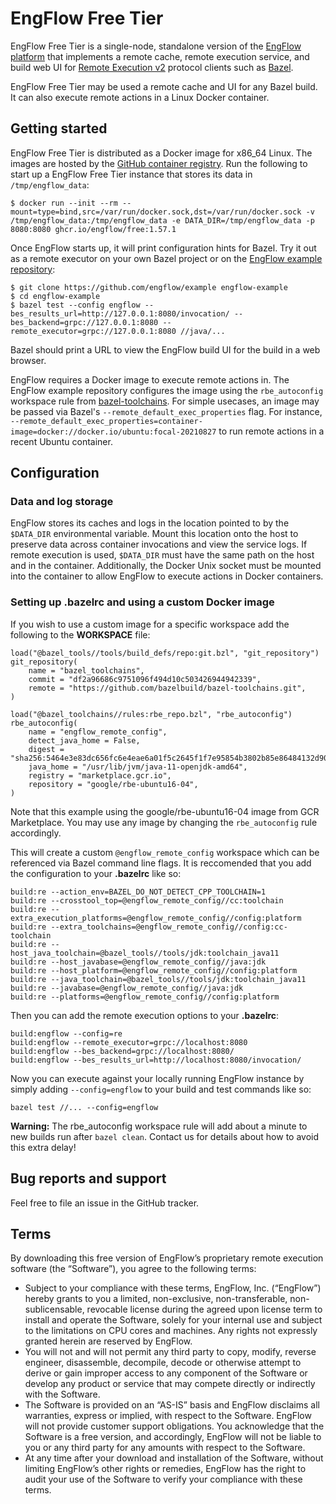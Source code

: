 # EngFlow Free Tier

EngFlow Free Tier is a single-node, standalone version of the [EngFlow
platform](https://www.engflow.com) that implements a remote cache, remote
execution service, and build web UI for [Remote Execution
v2](https://github.com/bazelbuild/remote-apis/blob/main/build/bazel/remote/execution/v2/remote_execution.proto)
protocol clients such as [Bazel](https://bazel.build).

EngFlow Free Tier may be used a remote cache and UI for any Bazel build. It can
also execute remote actions in a Linux Docker container.

## Getting started

EngFlow Free Tier is distributed as a Docker image for x86_64 Linux. The images
are hosted by the [GitHub container
registry](https://github.com/EngFlow/free/pkgs/container/free). Run the
following to start up a EngFlow Free Tier instance that stores its data in
`/tmp/engflow_data`:

    $ docker run --init --rm --mount=type=bind,src=/var/run/docker.sock,dst=/var/run/docker.sock -v /tmp/engflow_data:/tmp/engflow_data -e DATA_DIR=/tmp/engflow_data -p 8080:8080 ghcr.io/engflow/free:1.57.1

Once EngFlow starts up, it will print configuration hints for Bazel.  Try it out
as a remote executor on your own Bazel project or on the [EngFlow example
repository](https://github.com/engflow/example):

    $ git clone https://github.com/engflow/example engflow-example
    $ cd engflow-example
    $ bazel test --config engflow --bes_results_url=http://127.0.0.1:8080/invocation/ --bes_backend=grpc://127.0.0.1:8080 --remote_executor=grpc://127.0.0.1:8080 //java/...

Bazel should print a URL to view the EngFlow build UI for the build in a web
browser.

EngFlow requires a Docker image to execute remote actions in. The EngFlow
example repository configures the image using the `rbe_autoconfig` workspace
rule from
[bazel-toolchains](https://github.com/bazelbuild/bazel-toolchains). For simple
usecases, an image may be passed via Bazel's `--remote_default_exec_properties`
flag. For instance,
`--remote_default_exec_properties=container-image=docker://docker.io/ubuntu:focal-20210827`
to run remote actions in a recent Ubuntu container.

## Configuration

### Data and log storage

EngFlow stores its caches and logs in the location pointed to by the `$DATA_DIR`
environmental variable. Mount this location onto the host to preserve data
across container invocations and view the service logs. If remote execution is
used, `$DATA_DIR` must have the same path on the host and in the
container. Additionally, the Docker Unix socket must be mounted into the
container to allow EngFlow to execute actions in Docker containers.

### Setting up .bazelrc and using a custom Docker image

If you wish to use a custom image for a specific workspace add the following to
the **WORKSPACE** file:
```
load("@bazel_tools//tools/build_defs/repo:git.bzl", "git_repository")
git_repository(
    name = "bazel_toolchains",
    commit = "df2a96686c9751096f494d10c503426944942339",
    remote = "https://github.com/bazelbuild/bazel-toolchains.git",
)

load("@bazel_toolchains//rules:rbe_repo.bzl", "rbe_autoconfig")
rbe_autoconfig(
    name = "engflow_remote_config",
    detect_java_home = False,
    digest = "sha256:5464e3e83dc656fc6e4eae6a01f5c2645f1f7e95854b3802b85e86484132d90e",
    java_home = "/usr/lib/jvm/java-11-openjdk-amd64",
    registry = "marketplace.gcr.io",
    repository = "google/rbe-ubuntu16-04",
)
```
Note that this example using the google/rbe-ubuntu16-04 image from GCR
Marketplace. You may use any image by changing the
`rbe_autoconfig` rule accordingly.

This will create a custom `@engflow_remote_config` workspace which can be
referenced via Bazel command line flags. It is reccomended that you add the
configuration to your **.bazelrc** like so:

```
build:re --action_env=BAZEL_DO_NOT_DETECT_CPP_TOOLCHAIN=1
build:re --crosstool_top=@engflow_remote_config//cc:toolchain
build:re --extra_execution_platforms=@engflow_remote_config//config:platform
build:re --extra_toolchains=@engflow_remote_config//config:cc-toolchain
build:re --host_java_toolchain=@bazel_tools//tools/jdk:toolchain_java11
build:re --host_javabase=@engflow_remote_config//java:jdk
build:re --host_platform=@engflow_remote_config//config:platform
build:re --java_toolchain=@bazel_tools//tools/jdk:toolchain_java11
build:re --javabase=@engflow_remote_config//java:jdk
build:re --platforms=@engflow_remote_config//config:platform
```

Then you can add the remote execution options to your **.bazelrc**:
```
build:engflow --config=re
build:engflow --remote_executor=grpc://localhost:8080
build:engflow --bes_backend=grpc://localhost:8080/
build:engflow --bes_results_url=http://localhost:8080/invocation/
```

Now you can execute against your locally running EngFlow instance by simply
adding `--config=engflow` to your build and test commands like so:
```
bazel test //... --config=engflow
```

**Warning:** The rbe_autoconfig workspace rule will add about a minute to new
builds run after `bazel clean`. Contact us for details about how to avoid this
extra delay!

## Bug reports and support

Feel free to file an issue in the GitHub tracker.

## Terms

By downloading this free version of EngFlow’s proprietary remote execution
software (the “Software”), you agree to the following terms:

- Subject to your compliance with these terms, EngFlow, Inc. (“EngFlow”) hereby grants to you a limited,
non-exclusive, non-transferable, non-sublicensable, revocable license during the
agreed upon license term to install and operate the Software, solely for your
internal use and subject to the limitations on CPU cores and machines. Any
rights not expressly granted herein are reserved by EngFlow.
- You will not and will not permit any third party to copy, modify, reverse engineer, disassemble, decompile,
decode or otherwise attempt to derive or gain improper access to any component
of the Software or develop any product or service that may compete directly or
indirectly with the Software.
- The Software is provided on an “AS-IS” basis and EngFlow disclaims all warranties, express or implied,
with respect to the Software. EngFlow will not provide customer support
obligations. You acknowledge that the Software is a free version, and
accordingly, EngFlow will not be liable to you or any third party for any
amounts with respect to the Software.
- At any time after your download and installation of the Software, without limiting EngFlow’s other rights
or remedies, EngFlow has the right to audit your use of the Software to verify
your compliance with these terms.
